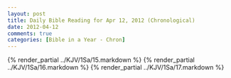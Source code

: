 ```yaml
---
layout: post
title: Daily Bible Reading for Apr 12, 2012 (Chronological)
date: 2012-04-12
comments: true
categories: [Bible in a Year - Chron]
---
```

{% render_partial ../KJV/1Sa/15.markdown %}
{% render_partial ../KJV/1Sa/16.markdown %}
{% render_partial ../KJV/1Sa/17.markdown %}
